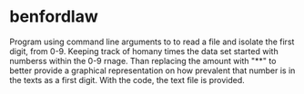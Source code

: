 # benfordlaw
Program using command line arguments to to read a file and isolate the first digit, from 0-9. Keeping track of homany times the data set started with numberss within the 0-9 rnage. Than replacing the amount with "**" to better provide a graphical representation on how prevalent that number is in the texts as a first digit. With the code, the text file is provided.  
